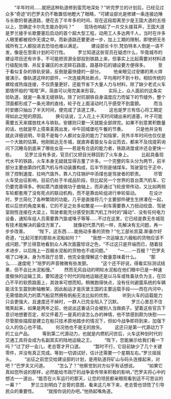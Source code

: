 　　“半年时间……就把这种轨道修到蛮荒地深处？”听完罗兰的计划后，已经见过众多“奇迹”的巴罗夫仍不敢置信地瞪大了眼睛，“可建设部光是修建一条连接边陲与长歌的普通道路，便花去了半年多的时间，现在这段距离至少是王国大道的五倍以上，您确定卡尔先生能办到吗？”
　　现场也响起了一片交头接耳声，王国大道是罗兰接手长歌要塞后启动的首个超大型工程，动用工人多达两千人，当时在许多人眼里都被视作无谓之举。而新道路还要更进一步，加上工期的限制，即使把无冬城所有工人都投进去恐怕也难以满足。
　　建设部长卡尔.梵伯特本人倒是一语不发，像是在思索计划的可行性。
　　罗兰知道这些官员在疑虑什么，毕竟城市的建设项目还有许多，不可能把资源全部投到铁路上来，但事实上比起需要对材料进行级配处理、并反复碾压的水泥碎石路面，路基砟石的铺设要方便得多。
　　至于看似复杂的铁轨安装，反倒是最快捷的一部分。
　　他亲眼见过安娜的黑火焊接演示，像轨道这样的部件，一次连接两处断点，平均用时不到十秒。相较传统的螺栓或热熔连接，不仅质量更好，还能节省下大量人力与材料，除了缺少老式火车那情怀般的“哐哐”声，简直可以用完美来形容。
　　实际上，众人面前的这条实验轨道，就是一条准无缝铁轨。除了对抗钢铁自身温度应力而留下的节缝外，整个顶面都形成了一条光滑的直线，轮子在上面滚动时几乎感受不到震颤。
　　而当时安娜只抽出了半天时间，便完成了该道工序。
　　这也是罗兰有信心将工期定得如此之短的原因。
　　换句话说，工人花上十天时间铺出来的道基，叶子可能需要五天来摆放枕木与铁轨，安娜则只要一天就能全部焊完。如果不刻意累积数量的话，也就是早上搭乘麦茜出发，中午回城堡吃午餐的节奏。
　　只是他并没有就此详细说明，毕竟不是每个人都对女巫的能力了如指掌，另外半年时间也仅仅是一个大致的估算。他刚抵达无冬城，就直奔着狼女与会议而去，都来不及找提莉询问下沉睡岛到底来了哪些女巫——若是有合适的能力者，铁路进度或许还会更快一些。
　　见罗兰没有多说，官员们又把目光移回到了火车身上。
　　比起具备现代水平的铁路，火车本身无疑就显得古董了许多。一个完整的车头分为两节，前半部分主要由第四代蒸汽机与传动装置构成，后半节则是储煤车。驾驶室位于正中，除了控制速度、拉响汽笛外，靠人力往锅炉中添煤也是驾驶者的职责。
　　尽管火车受出征影响，目前仍处于半成品阶段，但比起另一个世界的首台蒸汽机车，它仍要完善得多。例如蒸汽直接做功于曲轴上，而非通过飞轮皮带传动，又比如两侧车轮都套用了没有死点的联动机构，而不是靠齿轮组进行单轮驱动。
　　在设计时，罗兰简化了各种繁琐的功能，几乎是直接将几个主要部件硬生生拼凑在一起，若以后世的角度来看，它的不足之处多如繁星——刹车需要靠人力扭动绞盘、驾驶室刚性连接在大梁上，驾驶者能充分感受到蒸汽机工作时的“躁动”、没有任何电力设备，通知车组人员需要靠汽笛或嗓子等等……不过在这里，它已经是靠无冬城现有技术能解决的最佳方案了。
　　就像初代蒸汽机一样，先解决有无问题，再一步步改善。
　　“陛下，这东西……能拖动多重的货物？”化工部长凯莫.斯垂尔好奇道，“比起河里的那些水泥船如何？”
　　“我想一次运输五六艘船的货物应该不成问题，”罗兰得意地看到众人再次面露惊讶之色，“不过这只是开端而已，随着技术进步，以后拖上一百艘水泥船的货物也不成问题。”
　　“一……一百艘？”巴罗夫咽了口唾沫，身为市政厅总管，他完全能理解这个数量意味着什么。
　　“那么……速度呢？”培罗的声音微微有些发颤。
　　“这个还不好说，得看实际测试结果，但不会比水泥船慢。”
　　然而无风自动的明轮水泥船在他们眼中已是一种速度极快的运输工具，要知道这个时代的陆地运输还是以马车或牲畜驮负为主，在凹凸不平的软质路面上，其效率可想而知。稍微跑得快点，没有任何避震系统的车辆能活生生震到断轴散架，因此船运才是灰堡王国的主要运载手段——而在内河中，无需借助风力的蒸汽船显然拥有帆船无法比拟的优势。
　　听到火车的运载能力只会更强大，且速度还不掉时，一群人已完全陷入了沉默。
　　罗兰心里忍不住暗笑起来，如果是两年之前，他说出这番话只会被别人当做疯子。望着这些官员下意识地想要否定，却又怀着万一是真的该怎么办的神情，他不禁感到颇为快慰——尽管那些描叙是建立在船只技术原地踏步的情况下，但如今战争即将到来，加强下众人的信心也不错。
　　何况他也不是无的放矢。
　　这还只是第一代源动力下的工业产品。
　　等到第二代源动力，也就是内燃机问世后，火车这种划时代的交通工具将会成为名副其实的陆地运输之王。
　　“陛下，您能展示给我们看一下吗？”过了好一会儿，老总管才开口道。
　　“暂时不行，它目前缺少了几个关键零件，并没有真正完成。等到一切调试好，估计还需要一个星期左右。”罗兰摇摇头。
　　“出征之前您交给建设部的计划，是用轨道将矿山与码头连接起来，对吧？”巴罗夫又问道。
　　“怎么了？”他察觉到对方似乎有话想说。
　　“如果它真如您所说的那样，必然能给市政厅的战争宣传带来积极的影响，”巴罗夫将心中的想法一一道出，“能否在火车运行的那天，让您的领民都亲眼观看到这不可思议的一幕？”
　　罗兰立刻明白了总管的意图，看来这几年下来，老总管也领悟了引导民众的重要性。
　　“就按你说的办吧。”他扬起嘴角道。
　　